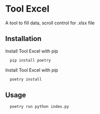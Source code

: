 
# Tool Excel

A tool to fill data, scroll control for .xlsx file


## Installation
Install Tool Excel with pip

```bash
  pip install poetry
```

Install Tool Excel with pip

```bash
  poetry install
```

## Usage

```bash
  poetry run python index.py
```

